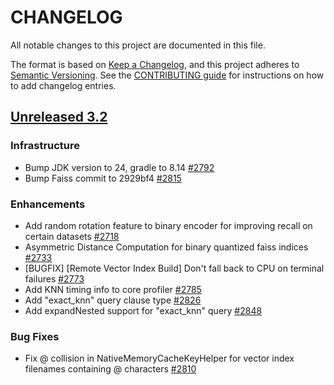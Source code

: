 
# CHANGELOG
All notable changes to this project are documented in this file.

The format is based on [Keep a Changelog](https://keepachangelog.com/en/1.0.0/), and this project adheres to [Semantic Versioning](https://semver.org/spec/v2.0.0.html). See the [CONTRIBUTING guide](./CONTRIBUTING.md#Changelog) for instructions on how to add changelog entries.

## [Unreleased 3.2](https://github.com/opensearch-project/k-NN/compare/main...HEAD)
### Infrastructure
* Bump JDK version to 24, gradle to 8.14 [#2792](https://github.com/opensearch-project/k-NN/pull/2792)
* Bump Faiss commit to 2929bf4 [#2815](https://github.com/opensearch-project/k-NN/pull/2815)

### Enhancements
* Add random rotation feature to binary encoder for improving recall on certain datasets [#2718](https://github.com/opensearch-project/k-NN/pull/2718)
* Asymmetric Distance Computation for binary quantized faiss indices [#2733](https://github.com/opensearch-project/k-NN/pull/2733)
* [BUGFIX] [Remote Vector Index Build] Don't fall back to CPU on terminal failures [#2773](https://github.com/opensearch-project/k-NN/pull/2773)
* Add KNN timing info to core profiler [#2785](https://github.com/opensearch-project/k-NN/pull/2785)
* Add "exact_knn" query clause type [#2826](https://github.com/opensearch-project/k-NN/pull/2826)
* Add expandNested support for "exact_knn" query [#2848](https://github.com/opensearch-project/k-NN/pull/2848)

### Bug Fixes
* Fix @ collision in NativeMemoryCacheKeyHelper for vector index filenames containing @ characters [#2810](https://github.com/opensearch-project/k-NN/pull/2810)
